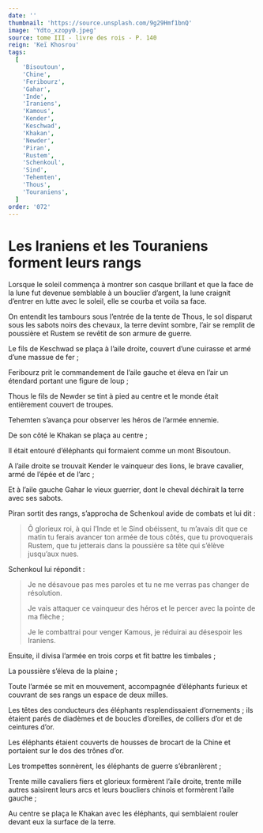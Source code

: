 ```yaml
---
date: ''
thumbnail: 'https://source.unsplash.com/9g29Hmf1bnQ'
image: 'Ydto_xzopy0.jpeg'
source: tome III - livre des rois - P. 140
reign: 'Keï Khosrou'
tags:
  [
    'Bisoutoun',
    'Chine',
    'Feribourz',
    'Gahar',
    'Inde',
    'Iraniens',
    'Kamous',
    'Kender',
    'Keschwad',
    'Khakan',
    'Newder',
    'Piran',
    'Rustem',
    'Schenkoul',
    'Sind',
    'Tehemten',
    'Thous',
    'Touraniens',
  ]
order: '072'
---
```


# Les Iraniens et les Touraniens forment leurs rangs

Lorsque le soleil commença à montrer son casque brillant et que la face de la lune fut devenue semblable à un bouclier d’argent, la lune craignit d’entrer en lutte avec le soleil, elle se courba et voila sa face.

On entendit les tambours sous l’entrée de la tente de Thous, le sol disparut sous les sabots noirs des chevaux, la terre devint sombre, l’air se remplit de poussière et Rustem se revêtit de son armure de guerre.

Le fils de Keschwad se plaça à l’aile droite, couvert d’une cuirasse et armé d’une massue de fer ;

Feribourz prit le commandement de l’aile gauche et éleva en l’air un étendard portant une figure de loup ;

Thous le fils de Newder se tint à pied au centre et le monde était entièrement couvert de troupes.

Tehemten s’avança pour observer les héros de l’armée ennemie.

De son côté le Khakan se plaça au centre ;

Il était entouré d’éléphants qui formaient comme un mont Bisoutoun.

A l’aile droite se trouvait Kender le vainqueur des lions, le brave cavalier, armé de l’épée et de l’arc ;

Et à l’aile gauche Gahar le vieux guerrier, dont le cheval déchirait la terre avec ses sabots.

Piran sortit des rangs, s’approcha de Schenkoul avide de combats et lui dit :

> Ô glorieux roi, à qui l’Inde et le Sind obéissent, tu m’avais dit que ce matin tu ferais avancer ton armée de tous côtés, que tu provoquerais Rustem, que tu jetterais dans la poussière sa tête qui s’élève jusqu’aux nues.

Schenkoul lui répondit :

> Je ne désavoue pas mes paroles et tu ne me verras pas changer de résolution.
>
> Je vais attaquer ce vainqueur des héros et le percer avec la pointe de ma flèche ;
>
> Je le combattrai pour venger Kamous, je réduirai au désespoir les Iraniens.

Ensuite, il divisa l’armée en trois corps et fit battre les timbales ;

La poussière s’éleva de la plaine ;

Toute l’armée se mit en mouvement, accompagnée d’éléphants furieux et couvrant de ses rangs un espace de deux milles.

Les têtes des conducteurs des éléphants resplendissaient d’ornements ; ils étaient parés de diadèmes et de boucles d’oreilles, de colliers d’or et de ceintures d’or.

Les éléphants étaient couverts de housses de brocart de la Chine et portaient sur le dos des trônes d’or.

Les trompettes sonnèrent, les éléphants de guerre s’ébranlèrent ;

Trente mille cavaliers fiers et glorieux formèrent l’aile droite, trente mille autres saisirent leurs arcs et leurs boucliers chinois et formèrent l’aile gauche ;

Au centre se plaça le Khakan avec les éléphants, qui semblaient rouler devant eux la surface de la terre.

